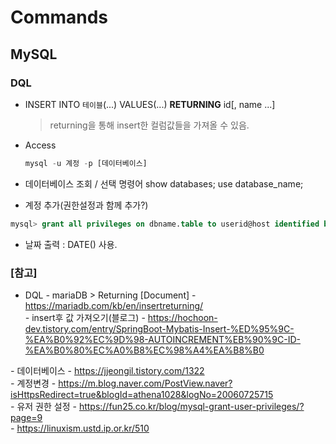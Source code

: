 # Commands

## MySQL

### DQL

* INSERT INTO `테이블`(...) VALUES(...) **RETURNING** id[, name ...]
  > returning을 통해 insert한 컬럼값들을 가져올 수 있음.


* Access
  ``` sql
  mysql -u 계정 -p [데이터베이스]
  ```
  
* 데이터베이스 조회 / 선택 명령어
  show databases;
  use database_name;

* 계정 추가(권한설정과 함께 추가?)
``` sql
mysql> grant all privileges on dbname.table to userid@host identified by 'password';
```


* 날짜 출력 : DATE() 사용.




### [참고]
  * DQL
  *-* mariaDB > Returning [Document] - https://mariadb.com/kb/en/insertreturning/ <br>
  *-* insert후 값 가져오기(블로그) - https://hochoon-dev.tistory.com/entry/SpringBoot-Mybatis-Insert-%ED%95%9C-%EA%B0%92%EC%9D%98-AUTOINCREMENT%EB%90%9C-ID-%EA%B0%80%EC%A0%B8%EC%98%A4%EA%B8%B0 <br>

  *-* 데이터베이스 - https://jjeongil.tistory.com/1322 <br>
  *-* 계정변경 - https://m.blog.naver.com/PostView.naver?isHttpsRedirect=true&blogId=athena1028&logNo=20060725715 <br>
  *-* 유저 권한 설정 - https://fun25.co.kr/blog/mysql-grant-user-privileges/?page=9 <br>
  *-* https://linuxism.ustd.ip.or.kr/510 <br>